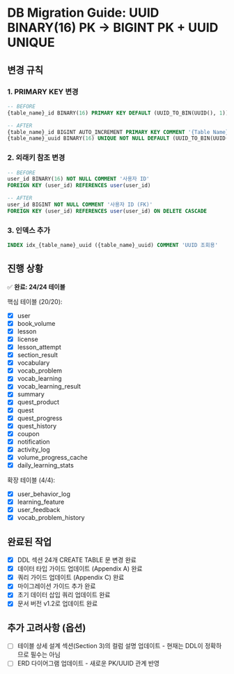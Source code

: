 # DB Migration Guide: UUID BINARY(16) PK → BIGINT PK + UUID UNIQUE

## 변경 규칙

### 1. PRIMARY KEY 변경
```sql
-- BEFORE
{table_name}_id BINARY(16) PRIMARY KEY DEFAULT (UUID_TO_BIN(UUID(), 1))

-- AFTER
{table_name}_id BIGINT AUTO_INCREMENT PRIMARY KEY COMMENT '{Table Name} ID (내부 PK)'
{table_name}_uuid BINARY(16) UNIQUE NOT NULL DEFAULT (UUID_TO_BIN(UUID(), 1)) COMMENT '{Table Name} UUID (외부 API용)'
```

### 2. 외래키 참조 변경
```sql
-- BEFORE
user_id BINARY(16) NOT NULL COMMENT '사용자 ID'
FOREIGN KEY (user_id) REFERENCES user(user_id)

-- AFTER
user_id BIGINT NOT NULL COMMENT '사용자 ID (FK)'
FOREIGN KEY (user_id) REFERENCES user(user_id) ON DELETE CASCADE
```

### 3. 인덱스 추가
```sql
INDEX idx_{table_name}_uuid ({table_name}_uuid) COMMENT 'UUID 조회용'
```

## 진행 상황

✅ **완료: 24/24 테이블**

핵심 테이블 (20/20):
- [x] user
- [x] book_volume
- [x] lesson
- [x] license
- [x] lesson_attempt
- [x] section_result
- [x] vocabulary
- [x] vocab_problem
- [x] vocab_learning
- [x] vocab_learning_result
- [x] summary
- [x] quest_product
- [x] quest
- [x] quest_progress
- [x] quest_history
- [x] coupon
- [x] notification
- [x] activity_log
- [x] volume_progress_cache
- [x] daily_learning_stats

확장 테이블 (4/4):
- [x] user_behavior_log
- [x] learning_feature
- [x] user_feedback
- [x] vocab_problem_history

## 완료된 작업
- [x] DDL 섹션 24개 CREATE TABLE 문 변경 완료
- [x] 데이터 타입 가이드 업데이트 (Appendix A) 완료
- [x] 쿼리 가이드 업데이트 (Appendix C) 완료
- [x] 마이그레이션 가이드 추가 완료
- [x] 초기 데이터 삽입 쿼리 업데이트 완료
- [x] 문서 버전 v1.2로 업데이트 완료

## 추가 고려사항 (옵션)
- [ ] 테이블 상세 설계 섹션(Section 3)의 컬럼 설명 업데이트 - 현재는 DDL이 정확하므로 필수는 아님
- [ ] ERD 다이어그램 업데이트 - 새로운 PK/UUID 관계 반영
